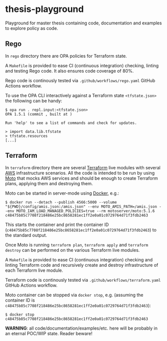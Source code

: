 # thesis-playground

Playground for master thesis containing code, documentation and examples to
explore policy as code.

## Rego

In `rego` directory there are OPA policies for Terraform state.

A `Makefile` is provided to ease CI (continuous integration) checking,
linting and testing Rego code. It also ensures code coverage of 80%.

Rego code is continously tested via
`.github/workflows/rego.yaml` GitHub Actions workflow.

To use the OPA CLI interactively against a Terraform state
`<tfstate.json>` the following can be handy:

```
$ opa run . repl.input:<tfstate.json> 
OPA 1.5.1 (commit , built at )

Run 'help' to see a list of commands and check for updates.

> import data.lib.tfstate
> tfstate.resources 
[...]
```

## Terraform

In `terraform` directory there are several
[Terraform](https://www.terraform.io/) live modules with several
[AWS](https://aws.amazon.com/) infrastructure scenarios. All the code
is intended to be run by using [Moto](https://github.com/getmoto/moto)
that mocks AWS services and should be enough to create Terraform plans,
applying them and destroying them.

Moto can be started in server-mode using
[Docker](https://www.docker.com/), e.g.:

```
$ docker run --detach --publish 4566:5000 --volume "${PWD}/config/amis.json:/amis.json" --env MOTO_AMIS_PATH=/amis.json --env MOTO_IAM_LOAD_MANAGED_POLICIES=true --rm motoserver/moto:5.1.6
c48475b85c7708f218486e25bc8658281ec1ff2e0a01c0729764d71f3fdb2463
```

This starts the container and print the container ID
(`c48475b85c7708f218486e25bc8658281ec1ff2e0a01c0729764d71f3fdb2463`) to
the standard output.

Once Moto is running `terraform plan`, `terraform apply` and
`terraform destroy` can be performed on the various Terraform live
modules.

A `Makefile` is provided to ease CI (continuous integration) checking
and linting Terraform code and recursively create and destroy
infrastructure of each Terraform live module.

Terraform code is continously tested via
`.github/workflows/terraform.yaml` GitHub Actions workflow.

Moto container can be stopped via `docker stop`, e.g. (assuming the
container ID is
`c48475b85c7708f218486e25bc8658281ec1ff2e0a01c0729764d71f3fdb2463`):

```
$ docker stop c48475b85c7708f218486e25bc8658281ec1ff2e0a01c0729764d71f3fdb2463
```

**WARNING**: all code/documentation/examples/etc. here will be probably
in an eternal POC/WIP state. Reader beware!
